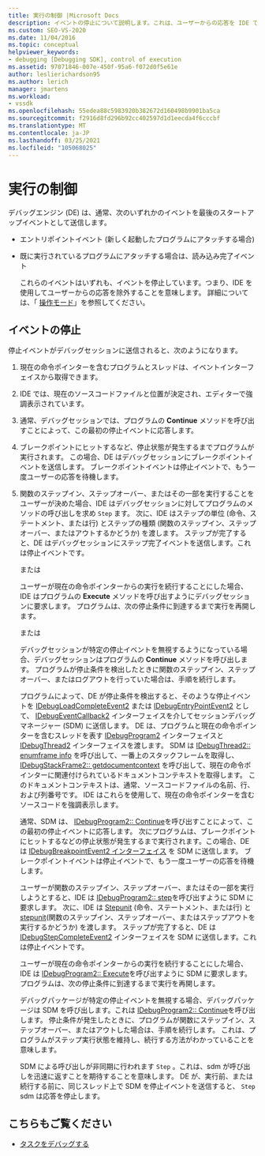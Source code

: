 ```yaml
---
title: 実行の制御 |Microsoft Docs
description: イベントの停止について説明します。これは、ユーザーからの応答を IDE で待機することを意味します。
ms.custom: SEO-VS-2020
ms.date: 11/04/2016
ms.topic: conceptual
helpviewer_keywords:
- debugging [Debugging SDK], control of execution
ms.assetid: 97071846-007e-450f-95a6-f072d0f5e61e
author: leslierichardson95
ms.author: lerich
manager: jmartens
ms.workload:
- vssdk
ms.openlocfilehash: 55edea88c5983920b382672d160498b9901ba5ca
ms.sourcegitcommit: f2916d8fd296b92cc402597d1d1eecda4f6cccbf
ms.translationtype: MT
ms.contentlocale: ja-JP
ms.lasthandoff: 03/25/2021
ms.locfileid: "105068025"
---
```

# <a name="control-of-execution"></a>実行の制御
デバッグエンジン (DE) は、通常、次のいずれかのイベントを最後のスタートアップイベントとして送信します。

- エントリポイントイベント (新しく起動したプログラムにアタッチする場合)

- 既に実行されているプログラムにアタッチする場合は、読み込み完了イベント

  これらのイベントはいずれも、イベントを停止しています。つまり、IDE を使用してユーザーからの応答を除外することを意味します。 詳細については、「 [操作モード](../../extensibility/debugger/operational-modes.md)」を参照してください。

## <a name="stopping-event"></a>イベントの停止
 停止イベントがデバッグセッションに送信されると、次のようになります。

1. 現在の命令ポインターを含むプログラムとスレッドは、イベントインターフェイスから取得できます。

2. IDE では、現在のソースコードファイルと位置が決定され、エディターで強調表示されています。

3. 通常、デバッグセッションでは、プログラムの **Continue** メソッドを呼び出すことによって、この最初の停止イベントに応答します。

4. ブレークポイントにヒットするなど、停止状態が発生するまでプログラムが実行されます。 この場合、DE はデバッグセッションにブレークポイントイベントを送信します。 ブレークポイントイベントは停止イベントで、もう一度ユーザーの応答を待機します。

5. 関数のステップイン、ステップオーバー、またはその一部を実行することをユーザーが決めた場合、IDE はデバッグセッションに対してプログラムのメソッドの呼び出しを求め `Step` ます。 次に、IDE はステップの単位 (命令、ステートメント、または行) とステップの種類 (関数のステップイン、ステップオーバー、またはアウトするかどうか) を渡します。 ステップが完了すると、DE はデバッグセッションにステップ完了イベントを送信します。これは停止イベントです。

    または

    ユーザーが現在の命令ポインターからの実行を続行することにした場合、IDE はプログラムの **Execute** メソッドを呼び出すようにデバッグセッションに要求します。 プログラムは、次の停止条件に到達するまで実行を再開します。

    または

    デバッグセッションが特定の停止イベントを無視するようになっている場合、デバッグセッションはプログラムの **Continue** メソッドを呼び出します。 プログラムが停止条件を検出したときに関数のステップイン、ステップオーバー、またはログアウトを行っていた場合は、手順を続行します。

   プログラムによって、DE が停止条件を検出すると、そのような停止イベントを [IDebugLoadCompleteEvent2](../../extensibility/debugger/reference/idebugloadcompleteevent2.md) または [IDebugEntryPointEvent2](../../extensibility/debugger/reference/idebugentrypointevent2.md) として、 [IDebugEventCallback2](../../extensibility/debugger/reference/idebugeventcallback2.md) インターフェイスを介してセッションデバッグマネージャー (SDM) に送信します。 DE は、プログラムと現在の命令ポインターを含むスレッドを表す [IDebugProgram2](../../extensibility/debugger/reference/idebugprogram2.md) インターフェイスと [IDebugThread2](../../extensibility/debugger/reference/idebugthread2.md) インターフェイスを渡します。 SDM は [IDebugThread2:: enumframe info](../../extensibility/debugger/reference/idebugthread2-enumframeinfo.md) を呼び出して、一番上のスタックフレームを取得し、 [IDebugStackFrame2:: getdocumentcontext](../../extensibility/debugger/reference/idebugstackframe2-getdocumentcontext.md) を呼び出して、現在の命令ポインターに関連付けられているドキュメントコンテキストを取得します。 このドキュメントコンテキストは、通常、ソースコードファイルの名前、行、および列番号です。 IDE はこれらを使用して、現在の命令ポインターを含むソースコードを強調表示します。

   通常、SDM は、 [IDebugProgram2:: Continue](../../extensibility/debugger/reference/idebugprogram2-continue.md)を呼び出すことによって、この最初の停止イベントに応答します。 次にプログラムは、ブレークポイントにヒットするなどの停止状態が発生するまで実行されます。この場合、DE は [IDebugBreakpointEvent2 インターフェイス](../../extensibility/debugger/reference/idebugbreakpointevent2.md) を SDM に送信します。 ブレークポイントイベントは停止イベントで、もう一度ユーザーの応答を待機します。

   ユーザーが関数のステップイン、ステップオーバー、またはその一部を実行しようとすると、IDE は [IDebugProgram2:: step](../../extensibility/debugger/reference/idebugprogram2-step.md)を呼び出すように SDM に要求します。 次に、IDE は [Stepunit](../../extensibility/debugger/reference/stepunit.md) (命令、ステートメント、または行) と [stepunit](../../extensibility/debugger/reference/stepkind.md)(関数のステップイン、ステップオーバー、またはステップアウトを実行するかどうか) を渡します。 ステップが完了すると、DE は [IDebugStepCompleteEvent2](../../extensibility/debugger/reference/idebugstepcompleteevent2.md) インターフェイスを SDM に送信します。これは停止イベントです。

   ユーザーが現在の命令ポインターからの実行を続行することにした場合、IDE は [IDebugProgram2:: Execute](../../extensibility/debugger/reference/idebugprogram2-execute.md)を呼び出すように SDM に要求します。 プログラムは、次の停止条件に到達するまで実行を再開します。

   デバッグパッケージが特定の停止イベントを無視する場合、デバッグパッケージは SDM を呼び出します。これは [IDebugProgram2:: Continue](../../extensibility/debugger/reference/idebugprogram2-continue.md)を呼び出します。 停止条件が発生したときに、プログラムが関数にステップイン、ステップオーバー、またはアウトした場合は、手順を続行します。 これは、プログラムがステップ実行状態を維持し、続行する方法がわかっていることを意味します。

   SDM による呼び出しが非同期に行われます `Step` 。これは、sdm が呼び出しを迅速に返すことを期待することを意味します。   DE が、実行前、または続行する前に、同じスレッド上で SDM を停止イベントを送信すると、 `Step` sdm は応答を停止します。  

## <a name="see-also"></a>こちらもご覧ください
- [タスクをデバッグする](../../extensibility/debugger/debugging-tasks.md)
